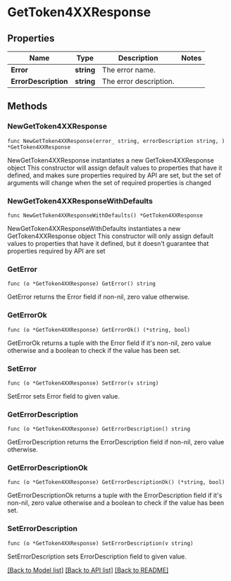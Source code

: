# GetToken4XXResponse

## Properties

Name | Type | Description | Notes
------------ | ------------- | ------------- | -------------
**Error** | **string** | The error name. | 
**ErrorDescription** | **string** | The error description. | 

## Methods

### NewGetToken4XXResponse

`func NewGetToken4XXResponse(error_ string, errorDescription string, ) *GetToken4XXResponse`

NewGetToken4XXResponse instantiates a new GetToken4XXResponse object
This constructor will assign default values to properties that have it defined,
and makes sure properties required by API are set, but the set of arguments
will change when the set of required properties is changed

### NewGetToken4XXResponseWithDefaults

`func NewGetToken4XXResponseWithDefaults() *GetToken4XXResponse`

NewGetToken4XXResponseWithDefaults instantiates a new GetToken4XXResponse object
This constructor will only assign default values to properties that have it defined,
but it doesn't guarantee that properties required by API are set

### GetError

`func (o *GetToken4XXResponse) GetError() string`

GetError returns the Error field if non-nil, zero value otherwise.

### GetErrorOk

`func (o *GetToken4XXResponse) GetErrorOk() (*string, bool)`

GetErrorOk returns a tuple with the Error field if it's non-nil, zero value otherwise
and a boolean to check if the value has been set.

### SetError

`func (o *GetToken4XXResponse) SetError(v string)`

SetError sets Error field to given value.


### GetErrorDescription

`func (o *GetToken4XXResponse) GetErrorDescription() string`

GetErrorDescription returns the ErrorDescription field if non-nil, zero value otherwise.

### GetErrorDescriptionOk

`func (o *GetToken4XXResponse) GetErrorDescriptionOk() (*string, bool)`

GetErrorDescriptionOk returns a tuple with the ErrorDescription field if it's non-nil, zero value otherwise
and a boolean to check if the value has been set.

### SetErrorDescription

`func (o *GetToken4XXResponse) SetErrorDescription(v string)`

SetErrorDescription sets ErrorDescription field to given value.



[[Back to Model list]](../README.md#documentation-for-models) [[Back to API list]](../README.md#documentation-for-api-endpoints) [[Back to README]](../README.md)


